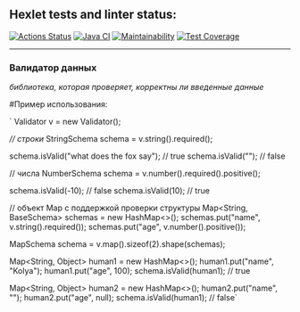 ## Hexlet tests and linter status:
[![Actions Status](https://github.com/xushaha/java-project-78/workflows/hexlet-check/badge.svg)](https://github.com/xushaha/java-project-78/actions) [![Java CI](https://github.com/xushaha/java-project-78/actions/workflows/main.yml/badge.svg)](https://github.com/xushaha/java-project-78/actions/workflows/main.yml) [![Maintainability](https://api.codeclimate.com/v1/badges/c6a9d7f42c9c6019b8dd/maintainability)](https://codeclimate.com/github/xushaha/java-project-78/maintainability) [![Test Coverage](https://api.codeclimate.com/v1/badges/c6a9d7f42c9c6019b8dd/test_coverage)](https://codeclimate.com/github/xushaha/java-project-78/test_coverage)

___

### Валидатор данных
*библиотека, которая проверяет, корректны ли введенные данные*

#Пример использования:


`
Validator v = new Validator();

*// строки*
StringSchema schema = v.string().required();

schema.isValid("what does the fox say"); // true
schema.isValid(""); // false

// числа
NumberSchema schema = v.number().required().positive();

schema.isValid(-10); // false
schema.isValid(10); // true

// объект Map с поддержкой проверки структуры
Map<String, BaseSchema> schemas = new HashMap<>();
schemas.put("name", v.string().required());
schemas.put("age", v.number().positive());

MapSchema schema = v.map().sizeof(2).shape(schemas);

Map<String, Object> human1 = new HashMap<>();
human1.put("name", "Kolya");
human1.put("age", 100);
schema.isValid(human1); // true

Map<String, Object> human2 = new HashMap<>();
human2.put("name", "");
human2.put("age", null);
schema.isValid(human1); // false`
